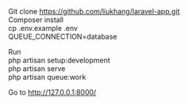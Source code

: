 Git clone https://github.com/liukhang/laravel-app.git</br>
Composer install </br>
cp .env.example .env </br>
QUEUE_CONNECTION=database </br>

Run  </br>
    php artisan setup:development </br>
    php artisan serve </br>
    php artisan queue:work </br>

 Go to http://127.0.0.1:8000/ </br>